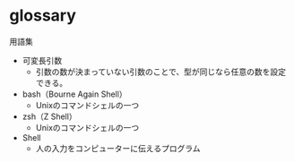 # glossary
用語集
* 可変長引数
    * 引数の数が決まっていない引数のことで、型が同じなら任意の数を設定できる。
* bash（Bourne Again Shell）
    * Unixのコマンドシェルの一つ
* zsh（Z Shell）
    * Unixのコマンドシェルの一つ
* Shell
    * 人の入力をコンピューターに伝えるプログラム
